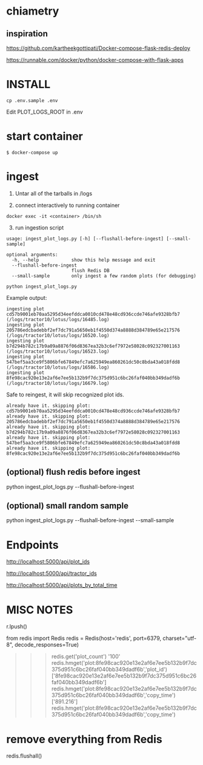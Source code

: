 # chiametry

## inspiration

https://github.com/kartheekgottipati/Docker-compose-flask-redis-deploy

https://runnable.com/docker/python/docker-compose-with-flask-apps

# INSTALL

```
cp .env.sample .env
```

Edit PLOT_LOGS_ROOT in .env

# start container

```
$ docker-compose up
```

# ingest

1. Untar all of the tarballs in /logs

2. connect interactively to running container

```
docker exec -it <container> /bin/sh
```

3. run ingestion script

```
usage: ingest_plot_logs.py [-h] [--flushall-before-ingest] [--small-sample]

optional arguments:
  -h, --help            show this help message and exit
  --flushall-before-ingest
                        flush Redis DB
  --small-sample        only ingest a few random plots (for debugging)
```

```
python ingest_plot_logs.py
```

Example output:

```
ingesting plot cd57b9001eb70aa5295d34eefddca0010cd478e48cd936ccde746afe9328bfb7 (/logs/tractor10/lotus/logs/16485.log)
ingesting plot 205786edcbadebbf2ef7dc791a5650eb1f4550d374a8888d384789e65e217576 (/logs/tractor10/lotus/logs/16520.log)
ingesting plot b7d294b782c17b9a09a8876f06d8367ea32b3c6ef7972e58028c092327001163 (/logs/tractor10/lotus/logs/16523.log)
ingesting plot 547bef5aa3ce9f5806bfe67849efc7a625949ea860261dc50c8bda43a018fdd8 (/logs/tractor10/lotus/logs/16586.log)
ingesting plot 8fe98cac920e13e2af6e7ee5b132b9f7dc375d951c6bc26faf040bb349dadf6b (/logs/tractor10/lotus/logs/16679.log)
```

Safe to reingest, it will skip recognized plot ids.

```
already have it. skipping plot: cd57b9001eb70aa5295d34eefddca0010cd478e48cd936ccde746afe9328bfb7
already have it. skipping plot: 205786edcbadebbf2ef7dc791a5650eb1f4550d374a8888d384789e65e217576
already have it. skipping plot: b7d294b782c17b9a09a8876f06d8367ea32b3c6ef7972e58028c092327001163
already have it. skipping plot: 547bef5aa3ce9f5806bfe67849efc7a625949ea860261dc50c8bda43a018fdd8
already have it. skipping plot: 8fe98cac920e13e2af6e7ee5b132b9f7dc375d951c6bc26faf040bb349dadf6b
```

## (optional) flush redis before ingest

python ingest_plot_logs.py --flushall-before-ingest

## (optional) small random sample

python ingest_plot_logs.py --flushall-before-ingest --small-sample

# Endpoints

[http://localhost:5000/api/plot_ids](http://localhost:5000/api/plot_ids)

[http://localhost:5000/api/tractor_ids](http://localhost:5000/api/tractor_ids)

[http://localhost:5000/api/plots_by_total_time](http://localhost:5000/api/plots_by_total_time)

# MISC NOTES

r.lpush()

from redis import Redis
redis = Redis(host='redis', port=6379, charset="utf-8", decode_responses=True)

> > > redis.get('plot_count')
> > > '100'
> > > redis.hmget('plot:8fe98cac920e13e2af6e7ee5b132b9f7dc375d951c6bc26faf040bb349dadf6b','plot_id')
> > > ['8fe98cac920e13e2af6e7ee5b132b9f7dc375d951c6bc26faf040bb349dadf6b']
> > > redis.hmget('plot:8fe98cac920e13e2af6e7ee5b132b9f7dc375d951c6bc26faf040bb349dadf6b','copy_time')
> > > ['891.216']
> > > redis.hmget('plot:8fe98cac920e13e2af6e7ee5b132b9f7dc375d951c6bc26faf040bb349dadf6b','copy_time')

# remove everything from Redis

redis.flushall()
